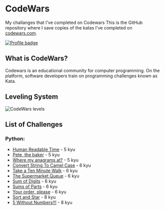 # CodeWars
My challanges that I've completed on Codewars
This is the GitHub repository where I save copies of the katas I've completed on 
[codewars.com](https://www.codewars.com/).

[![Profile badge](https://www.codewars.com/users/romaluk/badges/large)](https://www.codewars.com/users/romaluk)

## What is CodeWars?

Codewars is an educational community for computer programming. 
On the platform, software developers train on programming challenges known as Kata.

## Leveling System

![CodeWars levels](https://i.imgur.com/Vm77XMv.png)

## List of Challenges

### Python:

* [Human Readable Time](human_readable_time.py) - 5 kyu
* [Pete, the baker](pete_the_baker.py) - 5 kyu
* [Where my anagrams at?](where_my_anagrams_at.py) - 5 kyu
* [Convert String To Camel Case](convert_string_to_camel_case.py) - 6 kyu
* [Take a Ten Minute Walk](take_a_ten_minute_walk.py) - 6 kyu
* [The Supermarket Queue](the_supermarket_queue.py) - 6 kyu
* [Sum of Digits](sum_of_digits.py) - 6 kyu
* [Sums of Parts](sums_of_parts.py) - 6 kyu
* [Your order, please](your_order_please.py) - 6 kyu
* [Sort and Star](sort_and_star.py) - 8 kyu
* [5 Without Numbers!!!](5_without_numbers.py) - 8 kyu
